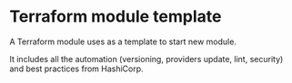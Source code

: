 # Terraform module template

A Terraform module uses as a template to start new module.

It includes all the automation (versioning, providers update, lint, security) and best practices from HashiCorp.

<!-- BEGINNING OF PRE-COMMIT-TERRAFORM DOCS HOOK -->
<!-- END OF PRE-COMMIT-TERRAFORM DOCS HOOK -->
